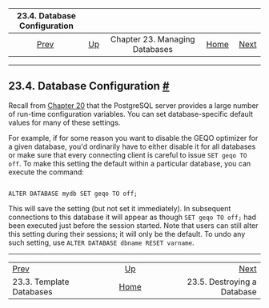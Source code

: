 <!--?xml version="1.0" encoding="UTF-8" standalone="no"?-->

|                  23.4. Database Configuration                  |                                                                |                                |                                                       |                                                              |
| :------------------------------------------------------------: | :------------------------------------------------------------- | :----------------------------: | ----------------------------------------------------: | -----------------------------------------------------------: |
| [Prev](manage-ag-templatedbs.html "23.3. Template Databases")  | [Up](managing-databases.html "Chapter 23. Managing Databases") | Chapter 23. Managing Databases | [Home](index.html "PostgreSQL 17devel Documentation") |  [Next](manage-ag-dropdb.html "23.5. Destroying a Database") |

***

## 23.4. Database Configuration [#](#MANAGE-AG-CONFIG)

Recall from [Chapter 20](runtime-config.html "Chapter 20. Server Configuration") that the PostgreSQL server provides a large number of run-time configuration variables. You can set database-specific default values for many of these settings.

For example, if for some reason you want to disable the GEQO optimizer for a given database, you'd ordinarily have to either disable it for all databases or make sure that every connecting client is careful to issue `SET geqo TO off`. To make this setting the default within a particular database, you can execute the command:

```

ALTER DATABASE mydb SET geqo TO off;
```

This will save the setting (but not set it immediately). In subsequent connections to this database it will appear as though `SET geqo TO off;` had been executed just before the session started. Note that users can still alter this setting during their sessions; it will only be the default. To undo any such setting, use `ALTER DATABASE dbname RESET varname`.

***

|                                                                |                                                                |                                                              |
| :------------------------------------------------------------- | :------------------------------------------------------------: | -----------------------------------------------------------: |
| [Prev](manage-ag-templatedbs.html "23.3. Template Databases")  | [Up](managing-databases.html "Chapter 23. Managing Databases") |  [Next](manage-ag-dropdb.html "23.5. Destroying a Database") |
| 23.3. Template Databases                                       |      [Home](index.html "PostgreSQL 17devel Documentation")     |                                  23.5. Destroying a Database |
